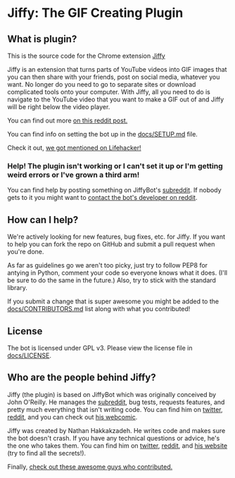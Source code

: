 # Jiffy: The GIF Creating Plugin

## What is plugin?
This is the source code for the Chrome extension [Jiffy](https://chrome.google.com/webstore/detail/jiffy-the-gif-creating-pl/nlcjegmhpnnlbkpcfbechbjicnakhben)

Jiffy is an extension that turns parts of YouTube videos into GIF images that you can then share with your friends, post on social media, whatever you want. No longer do you need to go to separate sites or download complicated tools onto your computer. With Jiffy, all you need to do is navigate to the YouTube video that you want to make a GIF out of and Jiffy will be right below the video player.

You can find out more [on this reddit post.](www.reddit.com/r/JiffyBot/comments/1s4vei/psa_jiffy_is_now_a_chrome_extension/)

You can find info on setting the bot up in the [docs/SETUP.md](https://github.com/drkabob/Jiffy/blob/master/JiffyPlugin/docs/SETUP.md) file.

Check it out, [we got mentioned on Lifehacker!](http://lifehacker.com/the-best-extensions-and-add-ons-to-beef-up-youtube-1488489306)

### Help! The plugin isn't working or I can't set it up or I'm getting weird errors or I've grown a third arm!
You can find help by posting something on JiffyBot's [subreddit](http://www.reddit.com/r/JiffyBot).
If nobody gets to it you might want to [contact the bot's developer on reddit](http://www.reddit.com/message/compose?to=drkabob).

## How can I help?
We're actively looking for new features, bug fixes, etc. for Jiffy. If you want to help you can fork the repo on GitHub and submit a pull request when you're done.

As far as guidelines go we aren't too picky, just try to follow PEP8 for antying in Python, comment your code so everyone knows what it does. (I'll be sure to do the same in the future.)
Also, try to stick with the standard library.

If you submit a change that is super awesome you might be added to the [docs/CONTRIBUTORS.md](https://github.com/drkabob/Jiffy/blob/master/JiffyPlugin/docs/CONTRIBUTORS.md) list along with what you contributed!

## License
The bot is licensed under GPL v3. Please view the license file in [docs/LICENSE](https://github.com/drkabob/JiffyBot/blob/master/docs/LICENSE).


## Who are the people behind Jiffy?
Jiffy (the plugin) is based on JiffyBot which was originally conceived by John O'Reilly. He manages the [subreddit](http://www.reddit.com/r/JiffyBot), bug tests, requests features, and pretty much everything that isn't writing code.
You can find him on [twitter](http://twitter.com/John_O_Really), [reddit](http://www.reddit.com/u/GoogaNautGod), and you can check out [his webcomic](http://purplejottedtittles.com/).

Jiffy was created by Nathan Hakkakzadeh. He writes code and makes sure the bot doesn't crash. If you have any technical questions or advice, he's the one who takes them.
You can find him on [twitter](http://twitter.com/drkabob), [reddit](http://www.reddit.com/u/drkabob), and [his website](http://www.welcometonathan.com/) (try to find all the secrets!).

Finally, [check out these awesome guys who contributed.](https://github.com/drkabob/Jiffy/graphs/contributors)
